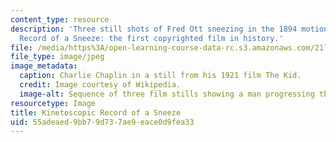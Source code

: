 ```yaml
---
content_type: resource
description: 'Three still shots of Fred Ott sneezing in the 1894 motion picture Kinetoscopic
  Record of a Sneeze: the first copyrighted film in history.'
file: /media/https%3A/open-learning-course-data-rc.s3.amazonaws.com/21l-011-the-film-experience-fall-2013/55adeaed9bb79d737ae9eace0d9fea33_sneeze.jpg
file_type: image/jpeg
image_metadata:
  caption: Charlie Chaplin in a still from his 1921 film The Kid.
  credit: Image courtesy of Wikipedia.
  image-alt: Sequence of three film stills showing a man progressing through a sneeze.
resourcetype: Image
title: Kinetoscopic Record of a Sneeze
uid: 55adeaed-9bb7-9d73-7ae9-eace0d9fea33
---
```

